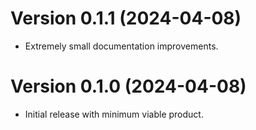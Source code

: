# Version 0.1.1 (2024-04-08)

* Extremely small documentation improvements.

# Version 0.1.0 (2024-04-08)

* Initial release with minimum viable product.